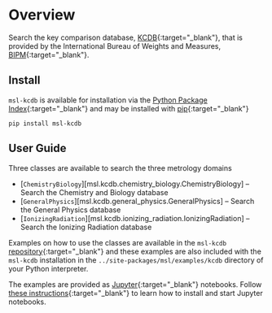 # Overview
Search the key comparison database, [KCDB](https://www.bipm.org/kcdb/){:target="_blank"}, that is provided by the International Bureau of Weights and Measures, [BIPM](https://www.bipm.org/en/){:target="_blank"}.

## Install
`msl-kcdb` is available for installation via the [Python Package Index](https://pypi.org/){:target="_blank"} and may be installed with [pip](https://pip.pypa.io/en/stable/){:target="_blank"}

```console
pip install msl-kcdb
```

## User Guide
Three classes are available to search the three metrology domains

* [`ChemistryBiology`][msl.kcdb.chemistry_biology.ChemistryBiology] &ndash; Search the Chemistry and Biology database
* [`GeneralPhysics`][msl.kcdb.general_physics.GeneralPhysics] &ndash; Search the General Physics database
* [`IonizingRadiation`][msl.kcdb.ionizing_radiation.IonizingRadiation] &ndash; Search the Ionizing Radiation database

Examples on how to use the classes are available in the `msl-kcdb` [repository](https://github.com/MSLNZ/msl-kcdb/tree/main/src/msl/examples/kcdb){:target="_blank"} and these examples are also included with the `msl-kcdb` installation in the `../site-packages/msl/examples/kcdb` directory of your Python interpreter.

The examples are provided as [Jupyter](https://jupyter.org/){:target="_blank"} notebooks. Follow [these instructions](https://jupyter.org/install){:target="_blank"} to learn how to install and start Jupyter notebooks.
